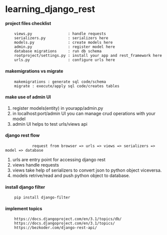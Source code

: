 # learning_django_rest

#### project files checklist

        views.py                : handle requests
        serializers.py          : serializers here
        models.py               : create models here
        admin.py                : register model here
        database migrations     : run db schema
        rootproject/settings.py : install your app and rest_framework here
        urls.py                 : configure urls here

#### makemigrations vs migrate

        makemigrations : generate sql code/schema
        migrate : execute/apply sql code/creates tables


#### make use of admin UI

1. register models(entity) in yourapp/admin.py
2. in localhost:port/admin UI you can manage crud operations with your model
3. admin UI helps to test urls/views api

#### django rest flow

                request from browser => urls => views => serializers => model => database

1. urls are entry point for accessing django rest
2. views handle requests
3. views take help of serializers to convert json to python object viceversa.
4. models retrive/read and push python object to database.


#### install django filter

        pip install django-filter

#### implement topics

        https://docs.djangoproject.com/en/3.1/topics/db/
        https://docs.djangoproject.com/en/3.1/topics/
        https://bezkoder.com/django-rest-api/
